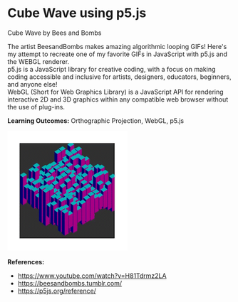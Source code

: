 # Cube Wave using p5.js
Cube Wave by Bees and Bombs <br>

The artist BeesandBombs makes amazing algorithmic looping GIFs! Here's my attempt to recreate one of my favorite GIFs in JavaScript with p5.js and the WEBGL renderer. <br>
p5.js is a JavaScript library for creative coding, with a focus on making coding accessible and inclusive for artists, designers, educators, beginners, and anyone else! <br>
WebGL (Short for Web Graphics Library) is a JavaScript API for rendering interactive 2D and 3D graphics within any compatible web browser without the use of plug-ins. <br>

**Learning Outcomes:** Orthographic Projection, WebGL, p5.js

![Cube Wave](/Images/CubeWave.gif?raw=true "Employee Data title")


**References:** <br>
- https://www.youtube.com/watch?v=H81Tdrmz2LA <br>
- https://beesandbombs.tumblr.com/ <br>
- https://p5js.org/reference/


